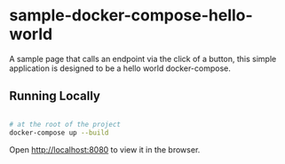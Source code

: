 # sample-docker-compose-hello-world

A sample page that calls an endpoint via the click of a button, this simple application is designed to be a hello world docker-compose.

## Running Locally

```sh

# at the root of the project
docker-compose up --build

```

Open [http://localhost:8080](http://localhost:8080) to view it in the browser.